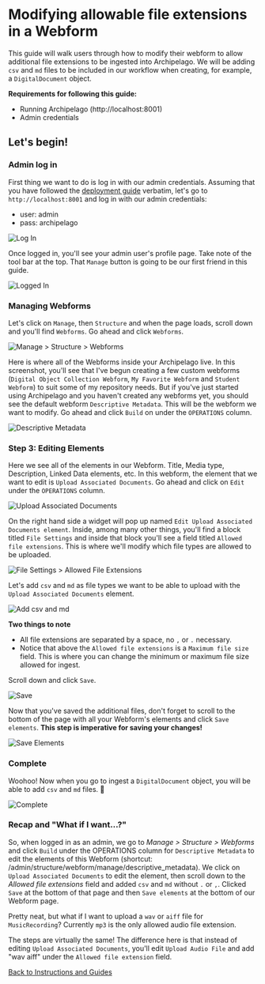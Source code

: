 # Modifying allowable file extensions in a Webform

This guide will walk users through how to modify their webform to allow additional file extensions to be ingested into Archipelago. We will be adding `csv` and `md` files to be included in our workflow when creating, for example, a `DigitalDocument` object.

**Requirements for following this guide:**
- Running Archipelago (http://localhost:8001)
- Admin credentials

## Let's begin!

### Admin log in

First thing we want to do is log in with our admin credentials. Assuming that you have followed the [deployment guide](https://github.com/esmero/archipelago-deployment#archipelago-docker-deployment) verbatim, let's go to `http://localhost:8001` and log in with our admin credentials:

- user: admin
- pass: archipelago

![Log In](../imgs/modifyingfileextensionsinwebform/01_admin-login.jpg)

Once logged in, you'll see your admin user's profile page. Take note of the tool bar at the top. That `Manage` button is going to be our first friend in this guide.

![Logged In](../imgs/modifyingfileextensionsinwebform/02_admin-logged-in.jpg)

### Managing Webforms

Let's click on `Manage`, then `Structure` and when the page loads, scroll down and you'll find `Webforms`. Go ahead and click `Webforms`.

![Manage > Structure > Webforms](../imgs/modifyingfileextensionsinwebform/03_manage-structure-webforms.jpg)

Here is where all of the Webforms inside your Archipelago live. In this screenshot, you'll see that I've begun creating a few custom webforms (`Digital Object Collection Webform`, `My Favorite Webform` and `Student Webform`) to suit some of my repository needs. But if you've just started using Archipelago and you haven't created any webforms yet, you should see the default webform `Descriptive Metadata`. This will be the webform we want to modify. Go ahead and click `Build` on under the `OPERATIONS` column.

![Descriptive Metadata](../imgs/modifyingfileextensionsinwebform/04_webform-page.jpg)

### Step 3: Editing Elements

Here we see all of the elements in our Webform. Title, Media type, Description, Linked Data elements, etc. In this webform, the element that we want to edit is `Upload Associated Documents`. Go ahead and click on `Edit` under the `OPERATIONS` column.

![Upload Associated Documents](../imgs/modifyingfileextensionsinwebform/05_upload-associated-documents.jpg)

On the right hand side a widget will pop up named `Edit Upload Associated Documents element`. Inside, among many other things, you'll find a block titled `File Settings` and inside that block you'll see a field titled `Allowed file extensions`. This is where we'll modify which file types are allowed to be uploaded.

![File Settings > Allowed File Extensions](../imgs/modifyingfileextensionsinwebform/06_file-settings_allowed-file-extensions.jpg)

Let's add `csv` and `md` as file types we want to be able to upload with the `Upload Associated Documents` element.

![Add csv and md](../imgs/modifyingfileextensionsinwebform/07_add-csv-md.jpg)

**Two things to note**
- All file extensions are separated by a space, no `,` or `.` necessary.
- Notice that above the `Allowed file extensions` is a `Maximum file size` field. This is where you can change the minimum or maximum file size allowed for ingest.

Scroll down and click `Save`.

![Save](../imgs/modifyingfileextensionsinwebform/08_save.jpg)

Now that you've saved the additional files, don't forget to scroll to the bottom of the page with all your Webform's elements and click `Save elements`. **This step is imperative for saving your changes!**

![Save Elements](../imgs/modifyingfileextensionsinwebform/09_save-elements.jpg)

### Complete

Woohoo! Now when you go to ingest a `DigitalDocument` object, you will be able to add `csv` and `md` files. 🍓

![Complete](../imgs/modifyingfileextensionsinwebform/10_complete.jpg)

### Recap and "What if I want...?"

So, when logged in as an admin, we go to *Manage > Structure > Webforms* and click `Build` under the OPERATIONS column for `Descriptive Metadata` to edit the elements of this Webform (shortcut: /admin/structure/webform/manage/descriptive_metadata). We click on `Upload Associated Documents` to edit the element, then scroll down to the *Allowed file extensions* field and added `csv` and `md` without `.` or `,`. Clicked `Save` at the bottom of that page and then `Save elements` at the bottom of our Webform page.

Pretty neat, but what if I want to upload a `wav` or `aiff` file for `MusicRecording`? Currently `mp3` is the only allowed audio file extension.

The steps are virtually the same! The difference here is that instead of editing `Upload Associated Documents`, you'll edit `Upload Audio File` and add "wav aiff" under the `Allowed file extension` field.

[Back to Instructions and Guides](https://github.com/esmero/archipelago-documentation#archipelago-deployment-quickstart)
